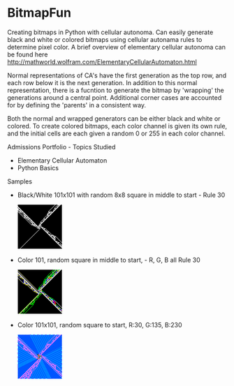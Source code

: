 # BitmapFun
Creating bitmaps in Python with cellular autonoma.  Can easily generate black and white or colored bitmaps using cellular autonama rules to determine pixel color.  A brief overview of elementary cellular autonoma can be found here http://mathworld.wolfram.com/ElementaryCellularAutomaton.html

Normal representations of CA's have the first generation as the top row, and each row below it is the next generation.  In addition to this normal representation, there is a fucntion to generate the bitmap by 'wrapping' the generations around a central point.  Additional corner cases are accounted for by defining the 'parents' in a consistent way.

Both the normal and wrapped generators can be either black and white or colored.  To create colored bitmaps, each color channel is given its own rule, and the initial cells are each given a random 0 or 255 in each color channel. 

Admissions Portfolio - Topics Studied
* Elementary Cellular Automaton
* Python Basics

Samples
* Black/White 101x101 with random 8x8 square in middle to start - Rule 30

   ![Black White Sample](https://raw.githubusercontent.com/wpower12/BitmapFun/master/cabmp/src/bw30.bmp)

* Color 101, random square in middle to start, - R, G, B all Rule 30

   ![Color Sample](https://raw.githubusercontent.com/wpower12/BitmapFun/master/cabmp/src/color30.bmp)

* Color 101x101, random square to start, R:30, G:135, B:230

   ![Multi Rule Sample](https://raw.githubusercontent.com/wpower12/BitmapFun/master/cabmp/src/multicolor.bmp)
